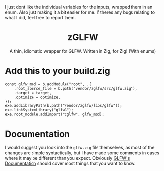 I just dont like the individual variables for the inputs, wrapped them in an enum. Also just making it a bit easier for me. If theres any bugs relating to what I did, feel free to report them.

<h1 align="center">zGLFW</h1>
<p align="center">A thin, idiomatic wrapper for GLFW. Written in Zig, for Zig! (With enums)</p>

# Add this to your build.zig

```zig
const glfw_mod = b.addModule("root", .{
    .root_source_file = b.path("vendor/zglfw/src/glfw.zig"),
    .target = target,
    .optimize = optimize,
});
exe.addLibraryPath(b.path("vendor/zglfw/libs/glfw"));
exe.linkSystemLibrary("glfw3");
exe.root_module.addImport("zglfw", glfw_mod);
```

# Documentation

I would suggest you look into the `glfw.zig` file themselves, as most of the changes are simple syntactically, but I have made some comments in cases where it may be different than you expect. Obviously [GLFW's Documentation](https://www.glfw.org/documentation.html) should cover most things that you want to know.
